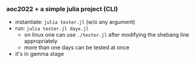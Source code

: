 ### aoc2022 + a simple julia project (CLI)

* instantiate: `julia tester.jl` (w/o any argument)
* run:         `julia tester.jl dayx.jl`
  * on linux one can use `./tester.jl` after modifying the shebang line appropriately
  * more than one days can be tested at once
* it's in gamma stage
